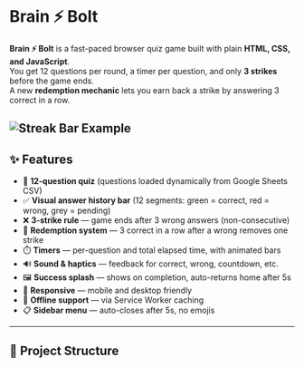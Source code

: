 # Brain ⚡ Bolt

**Brain ⚡ Bolt** is a fast-paced browser quiz game built with plain **HTML, CSS, and JavaScript**.  
You get 12 questions per round, a timer per question, and only **3 strikes** before the game ends.  
A new **redemption mechanic** lets you earn back a strike by answering 3 correct in a row.  

![Streak Bar Example](streak-bar-example.png)
---

## ✨ Features

- 🎯 **12-question quiz** (questions loaded dynamically from Google Sheets CSV)  
- ✅ **Visual answer history bar** (12 segments: green = correct, red = wrong, grey = pending)  
- ❌ **3-strike rule** — game ends after 3 wrong answers (non-consecutive)  
- 🔄 **Redemption system** — 3 correct in a row after a wrong removes one strike  
- ⏱️ **Timers** — per-question and total elapsed time, with animated bars  
- 🔊 **Sound & haptics** — feedback for correct, wrong, countdown, etc.  
- 🖼️ **Success splash** — shows on completion, auto-returns home after 5s  
- 📱 **Responsive** — mobile and desktop friendly  
- 📡 **Offline support** — via Service Worker caching  
- 📋 **Sidebar menu** — auto-closes after 5s, no emojis  

---

## 📂 Project Structure


